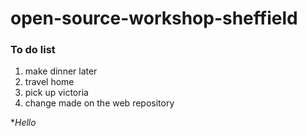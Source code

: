 # open-source-workshop-sheffield

### To do list

1. make dinner later
2. travel home
3. pick up victoria
4. change made on the web repository

**Hello*
